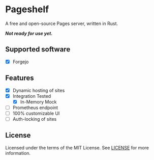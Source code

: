# Pageshelf

A free and open-source Pages server, written in Rust.

***Not ready for use yet.***

## Supported software

- [x] Forgejo

## Features

- [x] Dynamic hosting of sites
- [x] Integration Tested
  - [x] In-Memory Mock
- [ ] Prometheus endpoint
- [ ] 100% customizable UI
- [ ] Auth-locking of sites

## License

Licensed under the terms of the MIT License. See [LICENSE](./LICENSE) for more information.
